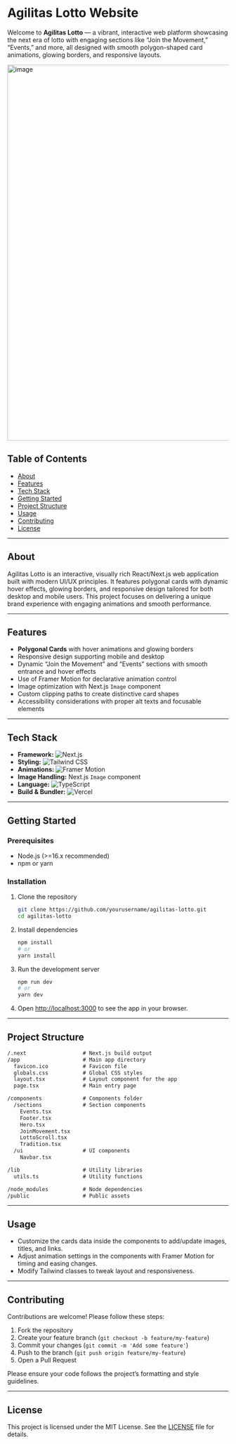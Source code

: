 # Agilitas Lotto Website

Welcome to **Agilitas Lotto** — a vibrant, interactive web platform showcasing the next era of lotto with engaging sections like “Join the Movement,” “Events,” and more, all designed with smooth polygon-shaped card animations, glowing borders, and responsive layouts.

<img width="1913" height="856" alt="image" src="https://github.com/user-attachments/assets/6a22992a-461d-468f-b039-92324c3330ed" />

## Table of Contents

* [About](#about)
* [Features](#features)
* [Tech Stack](#tech-stack)
* [Getting Started](#getting-started)
* [Project Structure](#project-structure)
* [Usage](#usage)
* [Contributing](#contributing)
* [License](#license)

---

## About

Agilitas Lotto is an interactive, visually rich React/Next.js web application built with modern UI/UX principles. It features polygonal cards with dynamic hover effects, glowing borders, and responsive design tailored for both desktop and mobile users. This project focuses on delivering a unique brand experience with engaging animations and smooth performance.

---

## Features

* **Polygonal Cards** with hover animations and glowing borders
* Responsive design supporting mobile and desktop
* Dynamic “Join the Movement” and “Events” sections with smooth entrance and hover effects
* Use of Framer Motion for declarative animation control
* Image optimization with Next.js `Image` component
* Custom clipping paths to create distinctive card shapes
* Accessibility considerations with proper alt texts and focusable elements

---

## Tech Stack

- **Framework:** ![Next.js](https://img.shields.io/badge/Next.js-black?style=flat&logo=next.js)
- **Styling:** ![Tailwind CSS](https://img.shields.io/badge/Tailwind%20CSS-blue?style=flat&logo=tailwind-css)
- **Animations:** ![Framer Motion](https://img.shields.io/badge/Framer%20Motion-pink?style=flat&logo=framer)
- **Image Handling:** Next.js `Image` component
- **Language:** ![TypeScript](https://img.shields.io/badge/TypeScript-skyblue?style=flat&logo=typescript)
- **Build & Bundler:** ![Vercel](https://img.shields.io/badge/Vercel-black?style=flat&logo=vercel)

---

## Getting Started

### Prerequisites

* Node.js (>=16.x recommended)
* npm or yarn

### Installation

1. Clone the repository

   ```bash
   git clone https://github.com/yourusername/agilitas-lotto.git
   cd agilitas-lotto
   ```

2. Install dependencies

   ```bash
   npm install
   # or
   yarn install
   ```

3. Run the development server

   ```bash
   npm run dev
   # or
   yarn dev
   ```

4. Open [http://localhost:3000](http://localhost:3000) to see the app in your browser.

---

## Project Structure

```markdown
/.next                  # Next.js build output
/app                    # Main app directory
  favicon.ico           # Favicon file
  globals.css           # Global CSS styles
  layout.tsx            # Layout component for the app
  page.tsx              # Main entry page

/components             # Components folder
  /sections             # Section components
    Events.tsx
    Footer.tsx
    Hero.tsx
    JoinMovement.tsx
    LottoScroll.tsx
    Tradition.tsx
  /ui                   # UI components
    Navbar.tsx

/lib                    # Utility libraries
  utils.ts              # Utility functions

/node_modules           # Node dependencies
/public                 # Public assets
```

---

## Usage

* Customize the cards data inside the components to add/update images, titles, and links.
* Adjust animation settings in the components with Framer Motion for timing and easing changes.
* Modify Tailwind classes to tweak layout and responsiveness.

---

## Contributing

Contributions are welcome! Please follow these steps:

1. Fork the repository
2. Create your feature branch (`git checkout -b feature/my-feature`)
3. Commit your changes (`git commit -m 'Add some feature'`)
4. Push to the branch (`git push origin feature/my-feature`)
5. Open a Pull Request

Please ensure your code follows the project’s formatting and style guidelines.

---

## License

This project is licensed under the MIT License. See the [LICENSE](LICENSE) file for details.
